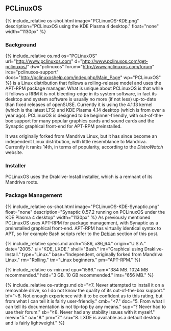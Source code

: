## PCLinuxOS
{% include_relative os-shot.html image="PCLinuxOS-KDE.png" description="PCLinuxOS using the KDE Plasma 4 desktop." float="none" width="1130px" %}

### Background
{% include_relative os.md os="PCLinuxOS" url="http://www.pclinuxos.com" d="http://www.pclinuxos.com/get-pclinuxos/" dw="pclinuxos" forum="http://www.pclinuxos.com/forum" ircs="pclinuxos-support" docs="http://pclinuxoshelp.com/index.php/Main_Page" wp="PCLinuxOS" %} is a Linux distribution that follows a rolling-release model and uses the APT-RPM package manager. What is unique about PCLinuxOS is that while it follows a RRM it is not bleeding-edge in its system software, in fact its desktop and system software is usually no more (if not less) up-to-date than fixed releases of openSUSE. Currently it is using the 4.1.13 kernel (which is the latest LTS) and KDE Plasma 4.14 desktop (which is from over a year ago). PCLinuxOS is designed to be beginner-friendly, with out-of-the-box support for many popular graphics cards and sound cards and the Synaptic graphical front-end for APT-RPM preinstalled.

It was originally forked from Mandriva Linux, but it has since become an independent Linux distribution, with little resemblance to Mandriva. Currently it ranks 14th, in terms of popularity, according to the *DistroWatch* website.

### Installer
PCLinuxOS uses the Draklive-Install installer, which is a remnant of its Mandriva roots.

### Package Management
{% include_relative os-shot.html image="PCLinuxOS-KDE-Synaptic.png" float="none" description="Synaptic 0.57.2 running on PCLinuxOS under the KDE Plasma 4 desktop" width="1130px" %}
As previously mentioned PCLinuxOS uses APT-RPM for package management, with Synaptic as a preinstalled graphical front-end. APT-RPM has virtually identical syntax to APT, so for example Bash scripts refer to the [Debian](#debian) section of this post.

{% include_relative specs.md arch="i586, x86_64." origin="U.S.A." date="2005." ui="KDE, LXDE." shell="Bash." im="Graphical using Draklive-Install." type="Linux." base="Independent, originally forked from Mandriva Linux." rm="Rolling." tm="Linux beginners." pm="APT-RPM." %}

{% include_relative os-min.md cpu="i586." ram="384 MB. 1024 MB recommended." hdd="3 GB. 10 GB recommended." ims="656 MB." %}

{% include_relative os-ratings.md ob="≥7. Never attempted to install it on a removable drive, so I do not know the quality of its out-of-the-box support." bf="~8. Not enough experience with it to be confident as to this rating, but from what I can tell it is fairly user-friendly." cmb="&lt;7." doc="5. From what I can tell its documentation is not tip-top by any means." sup="? Never had to use their forum." sb="≥8. Never had any stability issues with it myself." mewi="5." oa="8." pm="7." sru="8. LXDE is available as a default desktop and is fairly lightweight." %}
